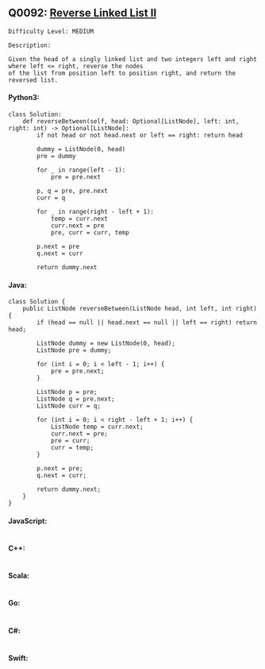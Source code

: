 ## Q0092: [Reverse Linked List II](https://leetcode.com/problems/reverse-linked-list-ii/)

```
Difficulty Level: MEDIUM
```

```
Description:

Given the head of a singly linked list and two integers left and right where left <= right, reverse the nodes
of the list from position left to position right, and return the reversed list.
```

#### Python3:

```
class Solution:
    def reverseBetween(self, head: Optional[ListNode], left: int, right: int) -> Optional[ListNode]:
        if not head or not head.next or left == right: return head

        dummy = ListNode(0, head)
        pre = dummy

        for _ in range(left - 1):
            pre = pre.next

        p, q = pre, pre.next
        curr = q

        for _ in range(right - left + 1):
            temp = curr.next
            curr.next = pre
            pre, curr = curr, temp

        p.next = pre
        q.next = curr

        return dummy.next
```

#### Java:

```
class Solution {
    public ListNode reverseBetween(ListNode head, int left, int right) {
        if (head == null || head.next == null || left == right) return head;

        ListNode dummy = new ListNode(0, head);
        ListNode pre = dummy;

        for (int i = 0; i < left - 1; i++) {
            pre = pre.next;
        }

        ListNode p = pre;
        ListNode q = pre.next;
        ListNode curr = q;

        for (int i = 0; i < right - left + 1; i++) {
            ListNode temp = curr.next;
            curr.next = pre;
            pre = curr;
            curr = temp;
        }

        p.next = pre;
        q.next = curr;

        return dummy.next;
    }
}
```

#### JavaScript:

```

```

#### C++:

```

```

#### Scala:

```

```

#### Go:

```

```

#### C#:

```

```

#### Swift:

```

```